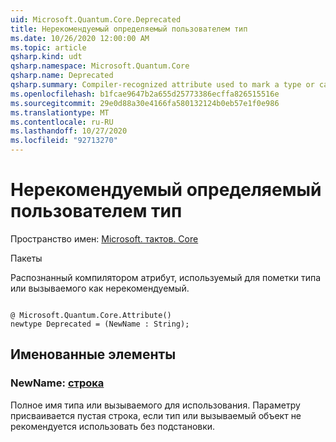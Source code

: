 ```yaml
---
uid: Microsoft.Quantum.Core.Deprecated
title: Нерекомендуемый определяемый пользователем тип
ms.date: 10/26/2020 12:00:00 AM
ms.topic: article
qsharp.kind: udt
qsharp.namespace: Microsoft.Quantum.Core
qsharp.name: Deprecated
qsharp.summary: Compiler-recognized attribute used to mark a type or callable as deprecated.
ms.openlocfilehash: b1fcae9647b2a655d25773386ecffa826515516e
ms.sourcegitcommit: 29e0d88a30e4166fa580132124b0eb57e1f0e986
ms.translationtype: MT
ms.contentlocale: ru-RU
ms.lasthandoff: 10/27/2020
ms.locfileid: "92713270"
---
```

# <a name="deprecated-user-defined-type"></a>Нерекомендуемый определяемый пользователем тип

Пространство имен: [Microsoft. тактов. Core](xref:Microsoft.Quantum.Core)

Пакеты [](https://nuget.org/packages/)


Распознанный компилятором атрибут, используемый для пометки типа или вызываемого как нерекомендуемый.

```qsharp

@ Microsoft.Quantum.Core.Attribute()
newtype Deprecated = (NewName : String);
```



## <a name="named-items"></a>Именованные элементы

### <a name="newname--string"></a>NewName: [строка](xref:microsoft.quantum.lang-ref.string)

Полное имя типа или вызываемого для использования.
Параметру присваивается пустая строка, если тип или вызываемый объект не рекомендуется использовать без подстановки.